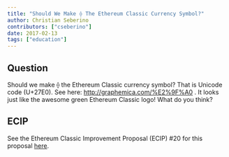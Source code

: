 ```yaml
---
title: "Should We Make ⟠ The Ethereum Classic Currency Symbol?"
author: Christian Seberino
contributors: ["cseberino"]
date: 2017-02-13
tags: ["education"]
---
```


## Question

Should we make ⟠ the Ethereum Classic currency symbol?  That is Unicode code
(U+27E0).  See here: http://graphemica.com/%E2%9F%A0 .  It looks just like the
awesome green Ethereum Classic logo!  What do you think?

## ECIP

See the Ethereum Classic Improvement Proposal (ECIP) #20 for this proposal
[here](https://github.com/ethereumproject/ECIPs/blob/master/ECIPs/ECIP-1020.md).
